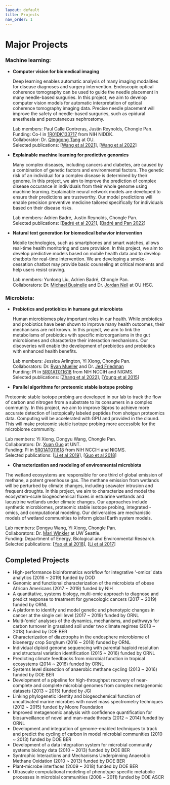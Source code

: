 ```yaml
---
layout: default
title: Projects
nav_order: 1
---
```

# Major Projects  

### **Machine learning:**
  
- **Computer vision for biomedical imaging**

  Deep learning enables automatic analysis of many imaging modalities for disease diagnoses and surgery intervention. Endoscopic optical coherence tomography can
  be used to guide the needle placement in many needle-based surguries. In this project, we aim to develop computer vision models for automatic interpretation of 
  optical coherence tomography imaging data. Precise needle placement will improve the safety of needle-based surguries, such as epidural anesthesia and 
  percutaneous nephrostomy.

  Lab members: Paul Calle Contreras, Justin Reynolds, Chongle Pan.  
  Funding: Co-I in [1R01DK133717](https://reporter.nih.gov/search/CFJB1sFbw0O0rkY76X28nw/project-details/10501992) from NIH NIDDK.  
  Collaborator: Dr. [Qinggong Tang](http://tanglab.oucreate.com/) at OU.  
  Selected publications: [[Wang et al 2021](https://pubmed.ncbi.nlm.nih.gov/33996237/)], [[Wang et al 2022](https://pubmed.ncbi.nlm.nih.gov/35103420/)] 

- **Explainable machine learning for predictive genomics**

  Many complex diseases, including cancers and diabetes, are caused by a combination of genetic factors and environmental factors. The genetic risk of an individual
  for a complex disease is determined by their genome. In this project, we aim to improve the prediction of complex disease occurance in individuals from their 
  whole genome using machine learning. Explainable neural network models are developed to ensure their predictions are trustworthy. Our model predictions will 
  enable precision preventive medicine tailored specifically for individuals based on their disease risks. 
  
  Lab members: Adrien Badré, Justin Reynolds, Chongle Pan.  
  Selected publications: [[Badré et al 2021](https://pubmed.ncbi.nlm.nih.gov/33009504/)], [[Badré and Pan 2022](https://pubmed.ncbi.nlm.nih.gov/35462722/)]
  
- **Natural text generation for biomedical behavior intervention** 

  Mobile technologies, such as smartphones and smart watches, allows real-time health monitoring and care provision. In this project, we aim to develop predictive
  models based on mobile health data and to develop chatbots for real-time intervention. We are developing a smoke-cessation chatbot may provide basic counseling 
  at critical moments and help users resist craving. 
  
  Lab members: Yunlong Liu, Adrien Badré, Chongle Pan.  
  Collaborators: Dr. [Michael Businelle](http://www.businellelab.com) and Dr. [Jordan Neil](https://medicine.ouhsc.edu/Academic-Departments/Family-and-Preventive-Medicine/Research/Research-Faculty-Profiles/jordan-neil-phd-1) at OU HSC. 
  

### **Microbiota:**
 
- **Prebiotics and protiobics in humane gut microbiota**

  Human microbiomes play important roles in our health. While prebiotics and probiotics have been shown to improve many health outcomes, their mechanisms are
  not known. In this project, we aim to link the metabolisms of prebiotics with specific microorganisms in the gut microbiomes and characterize their interaction
  mechanisms. Our discoveries will enable the development of prebiotics and probiotics with enhanced health benefits. 

  Lab members: Jessica Arlington, Yi Xiong, Chongle Pan.  
  Collaborators: Dr. [Ryan Mueller](https://microbiology.oregonstate.edu/dr-ryan-mueller) and Dr. [Jed Friedman](https://medicine.ouhsc.edu/academic-departments/physiology/faculty/jacob-e-jed-friedman-phd)  
  Funding: PI in [5R01AT011618](https://reporter.nih.gov/search/t-5Gvs6MU0mf0CDCrsTC0Q/project-details/10463696) from NIH NCCIH and NIGMS.  
  Selected publications: [[Zhang et al 2022](https://pubmed.ncbi.nlm.nih.gov/35729161/)], [[Young et al 2015](https://pubmed.ncbi.nlm.nih.gov/26077811/)]
  
 - **Parallel algorithms for proteomic stable isotope probing**

  Proteomic stable isotope probing are developed in our lab to track the flow of carbon and nitrogen from a substrate to its consumers in a complex community.
  In this project, we aim to improve Sipros to achieve more accurate detection of isotopically labeled peptides from shotgun proteomics data. Computing will be
  accelerated with GPU and provided in the clound. This will make proteomic stable isotope probing more accessible for the microbiome community.

  Lab members: Yi Xiong, Dongyu Wang, Chongle Pan.  
  Collaborators: Dr. [Xuan Guo](http://www.cse.unt.edu/~xuanguo/) at UNT.  
  Funding: PI in [5R01AT011618](https://reporter.nih.gov/search/t-5Gvs6MU0mf0CDCrsTC0Q/project-details/10463696) from NIH NCCIH and NIGMS.  
  Selected publications: [[Li et al 2019](https://pubmed.ncbi.nlm.nih.gov/31866955/)], [[Guo et al 2018](https://pubmed.ncbi.nlm.nih.gov/29028897/)]
  
  - **Characterization and modeling of environmental microbiota**  
  
  The wetland ecosystems are responsible for one third of global emission of methane, a potent greenhouse gas. The methane emission from wetlands will be 
  perturbed by climate changes, including seawater intrusion and frequent droughts. In this project, we aim to characterize and model the ecosystem-scale 
  biogeochemical fluxes in estuarine wetlands and lacustrine wetlands under climate changes. Our approaches include synthetic microbiomes, proteomic stable 
  isotope probing, integrated -omics, and computational modeling. Our deliverables are mechanistic models of wetland communities to inform 
  global Earth system models.  
  
  Lab members: Dongyu Wang, Yi Xiong, Chongle Pan.  
  Collaborators: Dr. [Mari Winkler](http://www.winklerlab.com) at UW Seattle.  
  Funding: Department of Energy, Biological and Environmental Research.  
  Selected publications: [[Yao et al 2018](https://pubmed.ncbi.nlm.nih.gov/29358607/)], [[Li et al 2017](https://pubmed.ncbi.nlm.nih.gov/27871150/)]

## Completed Projects
- High-performance bioinformatics workflow for integrative ‘-omics’ data analytics (2016 ~ 2019) funded by DOD
- Genomic and functional characterization of the microbiota of obese African Americans (2017 ~ 2019) funded by NIH
- A quantitative, systems biology, multi-omic approach to diagnose and predict response to treatment for gynecologic cancers (2017 ~ 2019) funded by ORNL
- A platform to identify and model genetic and phenotypic changes in cancer at the single cell level (2017 ~ 2019) funded by ORNL
- Multi-‘omic’ analyses of the dynamics, mechanisms, and pathways for carbon turnover in grassland soil under two climate regimes (2013 ~ 2018) funded by DOE BER
- Characterization of diazotrophs in the endosphere microbiome of bioenergy crop Sorghum (2016 ~ 2018) funded by ORNL
- Individual diploid genome sequencing with parental haploid resolution and structural variation identification (2015 ~ 2016) funded by ORNL
- Predicting climate feedbacks from microbial function in tropical ecosystems (2014 ~ 2016) funded by ORNL
- Systems level dissection of anaerobic methane cycling (2013 ~ 2016) funded by DOE BER
- Development of a pipeline for high-throughput recovery of near-complete and complete microbial genomes from complex metagenomic datasets (2013 ~ 2015) funded by JGI
- Linking phylogenetic identity and biogeochemical function of uncultivated marine microbes with novel mass spectrometry techniques (2012 ~ 2015) funded by Moore Foundation
- Improved metagenomic analysis with confidence quantification for biosurveillance of novel and man-made threats (2012 ~ 2014) funded by ORNL
- Development and integration of genome-enabled techniques to track and predict the cycling of carbon in model microbial communities (2010 ~ 2013) funded by DOE BER
- Development of a data integration system for microbial community systems biology data (2010 ~ 2013) funded by DOE BER
- Syntrophic Interactions and Mechanisms Underpinning Anaerobic Methane Oxidation (2010 ~ 2013) funded by DOE BER
- Plant-microbe interfaces (2009 ~ 2018) funded by DOE BER
- Ultrascale computational modeling of phenotype-specific metabolic processes in microbial communities (2008 ~ 2011) funded by DOE ASCR

